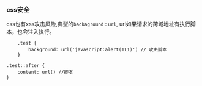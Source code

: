 ### css安全

css也有xss攻击风险,典型的`backaground：url`, url如果请求的跨域地址有执行脚本，也会注入执行。

```
    .test {
        background: url('javascript:alert(111)') // 攻击脚本
    }
```


```
.test::after {
    content: url() //脚本
}
```